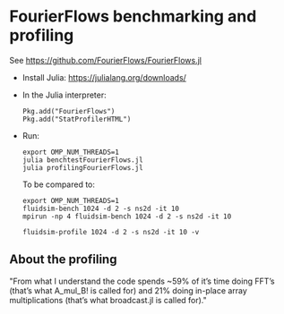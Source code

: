 # FourierFlows benchmarking and profiling

See https://github.com/FourierFlows/FourierFlows.jl

- Install Julia: https://julialang.org/downloads/

- In the Julia interpreter:

  ```
  Pkg.add("FourierFlows")
  Pkg.add("StatProfilerHTML")
  ```

- Run:

  ```
  export OMP_NUM_THREADS=1
  julia benchtestFourierFlows.jl
  julia profilingFourierFlows.jl
  ```

  To be compared to:
  ```
  export OMP_NUM_THREADS=1
  fluidsim-bench 1024 -d 2 -s ns2d -it 10
  mpirun -np 4 fluidsim-bench 1024 -d 2 -s ns2d -it 10

  fluidsim-profile 1024 -d 2 -s ns2d -it 10 -v

  ```


## About the profiling

"From what I understand the code spends ~59% of it’s time doing FFT’s (that’s what
A_mul_B! is called for) and 21% doing in-place array multiplications (that’s what
broadcast.jl is called for)."
